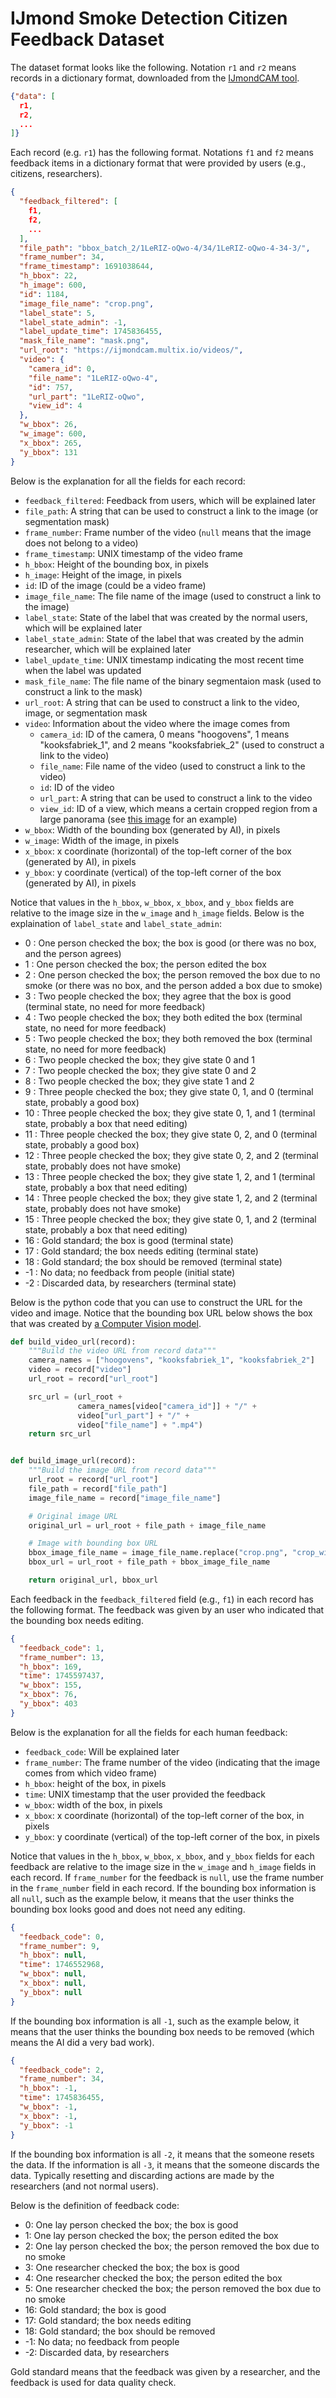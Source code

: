 # IJmond Smoke Detection Citizen Feedback Dataset

The dataset format looks like the following. Notation `r1` and `r2` means records in a dictionary format, downloaded from the [IJmondCAM tool](https://ijmondcam.multix.io/index.html).
```json
{"data": [
  r1,
  r2,
  ...
]}
```

Each record (e.g. `r1`) has the following format. Notations `f1` and `f2` means feedback items in a dictionary format that were provided by users (e.g., citizens, researchers).
```json
{
  "feedback_filtered": [
    f1,
    f2,
    ...
  ],
  "file_path": "bbox_batch_2/1LeRIZ-oQwo-4/34/1LeRIZ-oQwo-4-34-3/",
  "frame_number": 34,
  "frame_timestamp": 1691038644,
  "h_bbox": 22,
  "h_image": 600,
  "id": 1184,
  "image_file_name": "crop.png",
  "label_state": 5,
  "label_state_admin": -1,
  "label_update_time": 1745836455,
  "mask_file_name": "mask.png",
  "url_root": "https://ijmondcam.multix.io/videos/",
  "video": {
    "camera_id": 0,
    "file_name": "1LeRIZ-oQwo-4",
    "id": 757,
    "url_part": "1LeRIZ-oQwo",
    "view_id": 4
  },
  "w_bbox": 26,
  "w_image": 600,
  "x_bbox": 265,
  "y_bbox": 131
}
```

Below is the explanation for all the fields for each record:
- `feedback_filtered`: Feedback from users, which will be explained later
- `file_path`: A string that can be used to construct a link to the image (or segmentation mask)
- `frame_number`: Frame number of the video (`null` means that the image does not belong to a video)
- `frame_timestamp`: UNIX timestamp of the video frame
- `h_bbox`: Height of the bounding box, in pixels
- `h_image`: Height of the image, in pixels
- `id`: ID of the image (could be a video frame)
- `image_file_name`: The file name of the image (used to construct a link to the image)
- `label_state`: State of the label that was created by the normal users, which will be explained later
- `label_state_admin`: State of the label that was created by the admin researcher, which will be explained later
- `label_update_time`: UNIX timestamp indicating the most recent time when the label was updated
- `mask_file_name`: The file name of the binary segmentaion mask (used to construct a link to the mask)
- `url_root`: A string that can be used to construct a link to the video, image, or segmentation mask
- `video`: Information about the video where the image comes from
  - `camera_id`: ID of the camera, 0 means "hoogovens", 1 means "kooksfabriek_1", and 2 means "kooksfabriek_2" (used to construct a link to the video)
  - `file_name`: File name of the video (used to construct a link to the video)
  - `id`: ID of the video
  - `url_part`: A string that can be used to construct a link to the video
  - `view_id`: ID of a view, which means a certain cropped region from a large panorama (see [this image](https://ijmondcam.multix.io/img/home-image.png) for an example)
- `w_bbox`: Width of the bounding box (generated by AI), in pixels
- `w_image`: Width of the image, in pixels
- `x_bbox`: x coordinate (horizontal) of the top-left corner of the box (generated by AI), in pixels
- `y_bbox`: y coordinate (vertical) of the top-left corner of the box (generated by AI), in pixels

Notice that values in the `h_bbox`, `w_bbox`, `x_bbox`, and `y_bbox` fields are relative to the image size in the `w_image` and `h_image` fields. Below is the explaination of `label_state` and `label_state_admin`:
- 0 : One person checked the box; the box is good (or there was no box, and the person agrees)
- 1 : One person checked the box; the person edited the box
- 2 : One person checked the box; the person removed the box due to no smoke (or there was no box, and the person added a box due to smoke)
- 3 : Two people checked the box; they agree that the box is good (terminal state, no need for more feedback)
- 4 : Two people checked the box; they both edited the box (terminal state, no need for more feedback)
- 5 : Two people checked the box; they both removed the box (terminal state, no need for more feedback)
- 6 : Two people checked the box; they give state 0 and 1
- 7 : Two people checked the box; they give state 0 and 2
- 8 : Two people checked the box; they give state 1 and 2
- 9 : Three people checked the box; they give state 0, 1, and 0 (terminal state, probably a good box)
- 10 : Three people checked the box; they give state 0, 1, and 1 (terminal state, probably a box that need editing)
- 11 : Three people checked the box; they give state 0, 2, and 0 (terminal state, probably a good box)
- 12 : Three people checked the box; they give state 0, 2, and 2 (terminal state, probably does not have smoke)
- 13 : Three people checked the box; they give state 1, 2, and 1 (terminal state, probably a box that need editing)
- 14 : Three people checked the box; they give state 1, 2, and 2 (terminal state, probably does not have smoke)
- 15 : Three people checked the box; they give state 0, 1, and 2 (terminal state, probably a box that need editing)
- 16 : Gold standard; the box is good (terminal state)
- 17 : Gold standard; the box needs editing (terminal state)
- 18 : Gold standard; the box should be removed (terminal state)
- -1 : No data; no feedback from people (initial state)
- -2 : Discarded data, by researchers (terminal state)

Below is the python code that you can use to construct the URL for the video and image. Notice that the bounding box URL below shows the box that was created by [a Computer Vision model](https://github.com/MultiX-Amsterdam/ijmond-camera-ai/tree/main/bvm_training).
```python
def build_video_url(record):
    """Build the video URL from record data"""
    camera_names = ["hoogovens", "kooksfabriek_1", "kooksfabriek_2"]
    video = record["video"]
    url_root = record["url_root"]

    src_url = (url_root +
               camera_names[video["camera_id"]] + "/" +
               video["url_part"] + "/" +
               video["file_name"] + ".mp4")
    return src_url


def build_image_url(record):
    """Build the image URL from record data"""
    url_root = record["url_root"]
    file_path = record["file_path"]
    image_file_name = record["image_file_name"]

    # Original image URL
    original_url = url_root + file_path + image_file_name

    # Image with bounding box URL
    bbox_image_file_name = image_file_name.replace("crop.png", "crop_with_bbox.png")
    bbox_url = url_root + file_path + bbox_image_file_name

    return original_url, bbox_url
```

Each feedback in the `feedback_filtered` field (e.g., `f1`) in each record has the following format. The feedback was given by an user who indicated that the bounding box needs editing.
```json
{
  "feedback_code": 1,
  "frame_number": 13,
  "h_bbox": 169,
  "time": 1745597437,
  "w_bbox": 155,
  "x_bbox": 76,
  "y_bbox": 403
}
```

Below is the explanation for all the fields for each human feedback:
- `feedback_code`: Will be explained later
- `frame_number`: The frame number of the video (indicating that the image comes from which video frame)
- `h_bbox`: height of the box, in pixels
- `time`: UNIX timestamp that the user provided the feedback
- `w_bbox`: width of the box, in pixels
- `x_bbox`: x coordinate (horizontal) of the top-left corner of the box, in pixels
- `y_bbox`: y coordinate (vertical) of the top-left corner of the box, in pixels

Notice that values in the `h_bbox`, `w_bbox`, `x_bbox`, and `y_bbox` fields for each feedback are relative to the image size in the `w_image` and `h_image` fields in each record. If `frame_number` for the feedback is `null`, use the frame number in the `frame_number` field in each record. If the bounding box information is all `null`, such as the example below, it means that the user thinks the bounding box looks good and does not need any editing.
```json
{
  "feedback_code": 0,
  "frame_number": 9,
  "h_bbox": null,
  "time": 1746552968,
  "w_bbox": null,
  "x_bbox": null,
  "y_bbox": null
}
```

If the bounding box information is all `-1`, such as the example below, it means that the user thinks the bounding box needs to be removed (which means the AI did a very bad work).
```json
{
  "feedback_code": 2,
  "frame_number": 34,
  "h_bbox": -1,
  "time": 1745836455,
  "w_bbox": -1,
  "x_bbox": -1,
  "y_bbox": -1
}
```

If the bounding box information is all `-2`, it means that the someone resets the data. If the information is all `-3`, it means that the someone discards the data. Typically resetting and discarding actions are made by the researchers (and not normal users).

Below is the definition of feedback code:
- 0: One lay person checked the box; the box is good
- 1: One lay person checked the box; the person edited the box
- 2: One lay person checked the box; the person removed the box due to no smoke
- 3: One researcher checked the box; the box is good
- 4: One researcher checked the box; the person edited the box
- 5: One researcher checked the box; the person removed the box due to no smoke
- 16: Gold standard; the box is good
- 17: Gold standard; the box needs editing
- 18: Gold standard; the box should be removed
- -1: No data; no feedback from people
- -2: Discarded data, by researchers

Gold standard means that the feedback was given by a researcher, and the feedback is used for data quality check.